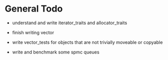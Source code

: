 # General Todo
- understand and write iterator_traits and allocator_traits

- finish writing vector

- write vector_tests for objects that are not trivially moveable or copyable

- write and benchmark some spmc queues
